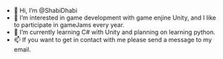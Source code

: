 - 👋 Hi, I’m @ShabiDhabi
- 👀 I’m interested in game development with game enjine Unity, and I like to participate in gameJams every year.
- 🌱 I’m currently learning C# with Unity and planning on learning python.
- 📫 If you want  to get in contact with me please send a message to my email.

<!---
ShabiDhabi/ShabiDhabi is a ✨ special ✨ repository because its `README.md` (this file) appears on your GitHub profile.
You can click the Preview link to take a look at your changes.
--->

